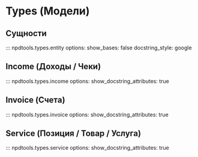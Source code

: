 # Types (Модели)

## Сущности

::: npdtools.types.entity
    options:
      show_bases: false 
      docstring_style: google


## Income (Доходы / Чеки)

::: npdtools.types.income
    options:
      show_docstring_attributes: true

## Invoice (Счета)

::: npdtools.types.invoice
    options:
      show_docstring_attributes: true

## Service (Позиция / Товар / Услуга)

::: npdtools.types.service
    options:
      show_docstring_attributes: true
